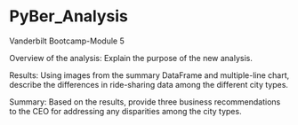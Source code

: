# PyBer_Analysis
Vanderbilt Bootcamp-Module 5

Overview of the analysis: Explain the purpose of the new analysis.

Results: Using images from the summary DataFrame and multiple-line chart, describe the differences in ride-sharing data among the different city types.

Summary: Based on the results, provide three business recommendations to the CEO for addressing any disparities among the city types.
